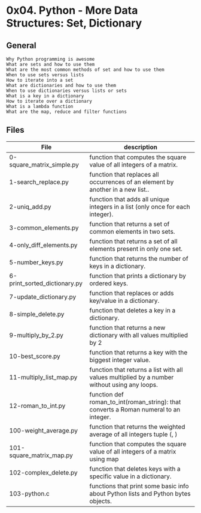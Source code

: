 # 0x04. Python - More Data Structures: Set, Dictionary
## General


    Why Python programming is awesome
    What are sets and how to use them
    What are the most common methods of set and how to use them
    When to use sets versus lists
    How to iterate into a set
    What are dictionaries and how to use them
    When to use dictionaries versus lists or sets
    What is a key in a dictionary
    How to iterate over a dictionary
    What is a lambda function
    What are the map, reduce and filter functions


## Files
|File | description|
|---|---|
|0-square_matrix_simple.py| function that computes the square value of all integers of a matrix.|
|1-search_replace.py|  function that replaces all occurrences of an element by another in a new list..|
|2-uniq_add.py|function that adds all unique integers in a list (only once for each integer).|
|3-common_elements.py| function that returns a set of common elements in two sets.|
|4-only_diff_elements.py|function that returns a set of all elements present in only one set.|
|5-number_keys.py|function that returns the number of keys in a dictionary.|
|6-print_sorted_dictionary.py|  function that prints a dictionary by ordered keys.|
|7-update_dictionary.py| function that replaces or adds key/value in a dictionary.|  function that adds 2 tuples. |
|8-simple_delete.py|  function that deletes a key in a dictionary.|
|9-multiply_by_2.py|  function that returns a new dictionary with all values multiplied by 2|
|10-best_score.py|function that returns a key with the biggest integer value.|
|11-multiply_list_map.py|function that returns a list with all values multiplied by a number without using any loops.|
|12-roman_to_int.py| function def roman_to_int(roman_string): that converts a Roman numeral to an integer.|
|100-weight_average.py| function that returns the weighted average of all integers tuple (<score>, <weight>)|
|101-square_matrix_map.py| function that computes the square value of all integers of a matrix using map|
|102-complex_delete.py|function that deletes keys with a specific value in a dictionary.|
|103-python.c|functions that print some basic info about Python lists and Python bytes objects.|

